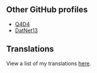 ## Other GitHub profiles
- [Q4D4](https://www.github.com/q4d4)
- [DatNet13](https://www.github.com/DatNet13)

## Translations
View a list of my translations [here](https://github.com/davidkadaria/davidkadaria/blob/main/TRANSLATIONS.md).
